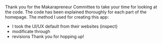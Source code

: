 Thank you for the Makarapreneur Committee to take your time for looking at the code. The code has been explained thoroughly for each part of the homepage.
The method I used for creating this app:
- I took the UI/UX default from their websites (inspect)
- modificate through 
- revisions
Thank you for hopping up!
